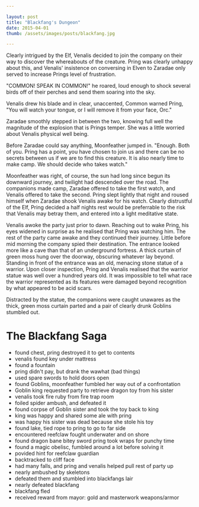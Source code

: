 ```yaml
---

layout: post
title: "Blackfang's Dungeon"
date: 2015-04-01
thumb: /assets/images/posts/blackfang.jpg

---
```


Clearly intrigued by the Elf, Venalis decided to join the company on their way to discover the whereabouts of the creature. Pring was clearly unhappy about this, and Venalis' insistence on conversing in Elven to Zaradae only served to increase Prings level of frustration.

"COMMON! SPEAK IN COMMON!" he roared, loud enough to shock several birds off of their perches and send them soaring into the sky.

Venalis drew his blade and in clear, unaccented, Common warned Pring, "You will watch your tongue, or I will remove it from your face, Orc."

Zaradae smoothly stepped in between the two, knowing full well the magnitude of the explosion that is Prings temper. She was a little worried about Venalis physical well being.

Before Zaradae could say anything, Moonfeather jumped in. "Enough. Both of you. Pring has a point, you have chosen to join us and there can be no secrets between us if we are to find this creature. It is also nearly time to make camp. We should decide who takes watch."

Moonfeather was right, of course, the sun had long since begun its downward journey, and twilight had descended over the road. The companions made camp, Zaradae offered to take the first watch, and Venalis offered to take the second. Pring slept lightly that night and roused himself when Zaradae shook Venalis awake for his watch. Clearly distrustful of the Elf, Pring decided a half nights rest would be preferrable to the risk that Venalis may betray them, and entered into a light meditative state.

Venalis awoke the party just prior to dawn. Reaching out to wake Pring, his eyes widened in surprise as he realised that Pring was watching him. The rest of the party came awake and they continued their journey. Little before mid morning the company spied their destination. The entrance looked more like a cave than that of an underground fortress. A thick curtain of green moss hung over the doorway, obscuring whatever lay beyond. Standing in front of the entrance was an old, menacing stone statue of a warrior. Upon closer inspection, Pring and Venalis realised that the warrior statue was well over a hundred years old. It was impossible to tell what race the warrior represented as its features were damaged beyond recognition by what appeared to be acid scars.

Distracted by the statue, the companions were caught unawares as the thick, green moss curtain parted and a pair of clearly drunk Goblins stumbled out.

# The Blackfang Saga

- found chest, pring destroyed it to get to contents
- venalis found key under mattress
- found a fountain
- pring didn't pay, but drank the wawhat (bad things)
- used spare swords to hold doors open
- found Goblins, moonfeather fumbled her way out of a confrontation
- Goblin king requested party to retrieve dragon toy from his sister
- venalis took fire ruby from fire trap room
- foiled spider ambush, and defeated it
- found corpse of Goblin sister and took the toy back to king
- king was happy and shared some ale with pring
- was happy his sister was dead because she stole his toy
- found lake, tied rope to pring to go to far side
- encountered reefclaw fought underwater and on shore
- found dragon bane bitey sword pring took wraps for punchy time
- found a magic obelisc, fumbled around a lot before solving it
- povided hint for reefclaw guardian
- backtracked to cliff face
- had many falls, and pring and venalis helped pull rest of party up
- nearly ambushed by skeletons
- defeated them and stumbled into blackfangs lair
- nearly defeated blackfang
- blackfang fled
- received reward from mayor: gold and masterwork weapons/armor
